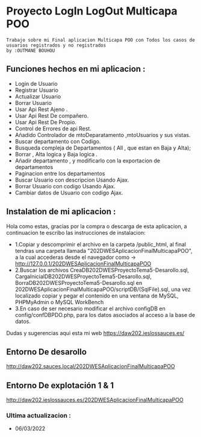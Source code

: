 # Proyecto LogIn LogOut Multicapa POO

```
Trabajo sobre mi Final aplicacion Multicapa POO con Todos los casos de usuarios registrados y no registrados
by :OUTMANE BOUHOU
```

## Funciones hechos en mi aplicacion  :
- Login de Usuario
- Registrar Usuario
- Actualizar Usuario
- Borrar Usuario
- Usar Api Rest Ajeno .
- Usar Api Rest De compañero.
- Usar Api Rest De Propio.
- Control de Errores de api Rest.
- Añadido Controlador de mtoDeparatamento ,mtoUsuarios y sus vistas.
- Buscar departamento con Codigo.
- Busqueda compleja de Departamentos ( All , que estan en Baja y Alta);
- Borrar , Alta logica y Baja logica .
- Añadir departamento , y modificarlo con la exportacion de departamentos
- Paginacion entre los departamentos
- Buscar Usuario con descripcion Usando Ajax.
- Borrar Usuario con codigo Usando Ajax.
- Cambiar datos de Usuario con codigo Ajax.

## Instalation de mi aplicacion  :

Hola como estas, gracias por la compra o descarga de esta aplicacion, a continuacion te escribo las instrucciones de instalacion:

* 1.Copiar y descomprimir el archivo en la carpeta /public_html, al final tendras una carpeta llamada "202DWESAplicacionFinalMulticapaPOO", a la cual accederas desde el navegador como -> http://127.0.0.1/202DWESAplicacionFinalMulticapaPOO
* 2.Buscar los archivos CreaDB202DWESProyectoTema5-Desarollo.sql, CargaInicialDB202DWESProyectoTema5-Desarollo.sql, BorraDB202DWESProyectoTema5-Desarollo.sql en 202DWESAplicacionFinalMulticapaPOO/scriptDB/(SqlFile).sql, una vez localizado copiar y pegar el contenido en una ventana de MySQL, PHPMyAdmin o MySQL WorkBench
* 3.En caso de ser necesario modificar el archivo configDB en config/confDBPDO.php, para los datos asociados al acceso a la base de datos.


Dudas y sugerencias aqui esta mi web https://daw202.ieslossauces.es/

## Entorno  De desarollo
 http://daw202.sauces.local/202DWESAplicacionFinalMulticapaPOO

## Entorno  De explotación 1 & 1
 http://daw202.ieslossauces.es/202DWESAplicacionFinalMulticapaPOO

### Ultima actualizacion :
* 06/03/2022
